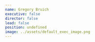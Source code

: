 ```yaml
---
name: Gregory Bruich
executive: false
director: false
lead: false
position: undefined
image: ../assets/default_exec_image.png
---
```

